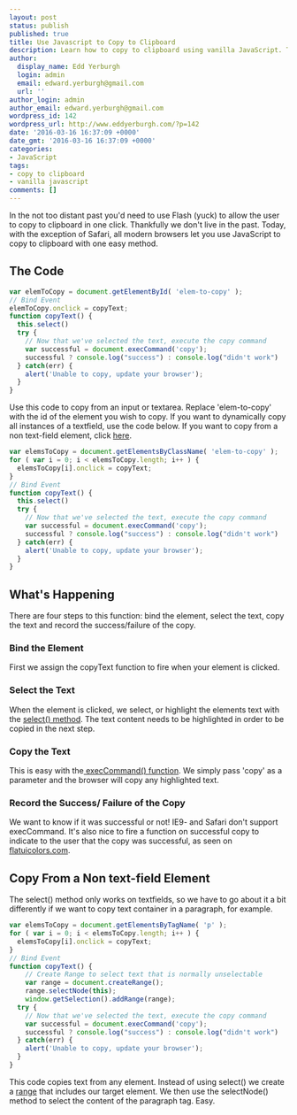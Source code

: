 ```yaml
---
layout: post
status: publish
published: true
title: Use Javascript to Copy to Clipboard
description: Learn how to copy to clipboard using vanilla JavaScript. This quick snippet shows you how to copy any text from the DOM to your clipboard
author:
  display_name: Edd Yerburgh
  login: admin
  email: edward.yerburgh@gmail.com
  url: ''
author_login: admin
author_email: edward.yerburgh@gmail.com
wordpress_id: 142
wordpress_url: http://www.eddyerburgh.com/?p=142
date: '2016-03-16 16:37:09 +0000'
date_gmt: '2016-03-16 16:37:09 +0000'
categories:
- JavaScript
tags:
- copy to clipboard
- vanilla javascript
comments: []
---
```

In the not too distant past you'd need to use Flash (yuck) to allow the user to copy to clipboard in one click. Thankfully we don't live in the past. Today, with the exception of Safari, all modern browsers let you use JavaScript to copy to clipboard with one easy method.

## The Code

```js
var elemToCopy = document.getElementById( 'elem-to-copy' );
// Bind Event
elemToCopy.onclick = copyText;
function copyText() {
  this.select()
  try {
    // Now that we've selected the text, execute the copy command
    var successful = document.execCommand('copy');
    successful ? console.log("success") : console.log("didn't work")
  } catch(err) {
    alert('Unable to copy, update your browser');
  }
}
```

Use this code to copy from an input or textarea. Replace 'elem-to-copy' with the id of the element you wish to copy. If you want to dynamically copy all instances of a textfield, use the code below. If you want to copy from a non text-field element, click <a rel="noopener" href="#copy-from-non-textfield">here</a>.

```js
var elemsToCopy = document.getElementsByClassName( 'elem-to-copy' );
for ( var i = 0; i < elemsToCopy.length; i++ ) {
  elemsToCopy[i].onclick = copyText;
}
// Bind Event
function copyText() {
  this.select()
  try {
    // Now that we've selected the text, execute the copy command
    var successful = document.execCommand('copy');
    successful ? console.log("success") : console.log("didn't work")
  } catch(err) {
    alert('Unable to copy, update your browser');
  }
}
```

## What's Happening

There are four steps to this function: bind the element, select the text, copy the text and record the success/failure of the copy.

### Bind the Element

First we assign the copyText function to fire when your element is clicked.

### Select the Text

When the element is clicked, we select, or highlight the elements text with the <a rel="noopener" href="https://developer.mozilla.org/en-US/docs/Web/API/HTMLInputElement/select">select() method</a>. The text content needs to be highlighted in order to be copied in the next step.

### Copy the Text

This is easy with the<a rel="noopener" href="https://developer.mozilla.org/en-US/docs/Web/API/Document/execCommand"> execCommand() function</a>. We simply pass 'copy' as a parameter and the browser will copy any highlighted text.

### Record the Success/ Failure of the Copy

We want to know if it was successful or not! IE9- and Safari don't support execCommand. It's also nice to fire a function on successful copy to indicate to the user that the copy was successful, as seen on <a rel="noopener" href="https://flatuicolors.com/">flatuicolors.com</a>.

## <a rel="noopener" name="copy-from-non-textfield"></a>Copy From a Non text-field Element

The select() method only works on textfields, so we have to go about it a bit differently if we want to copy text container in a paragraph, for example.

```js
var elemsToCopy = document.getElementsByTagName( 'p' );
for ( var i = 0; i < elemsToCopy.length; i++ ) {
  elemsToCopy[i].onclick = copyText;
}
// Bind Event
function copyText() {
  	// Create Range to select text that is normally unselectable
	var range = document.createRange();
	range.selectNode(this);
	window.getSelection().addRange(range);
  try {
    // Now that we've selected the text, execute the copy command
    var successful = document.execCommand('copy');
    successful ? console.log("success") : console.log("didn't work")
  } catch(err) {
    alert('Unable to copy, update your browser');
  }
}
```

This code copies text from any element. Instead of using select() we create a <a rel="noopener" href="https://developer.mozilla.org/en/docs/Web/API/Range">range</a> that includes our target element. We then use the selectNode() method to select the content of the paragraph tag. Easy.
